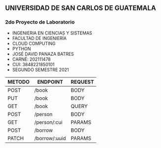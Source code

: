  ## UNIVERSIDAD DE SAN CARLOS DE GUATEMALA

 <h3>2do Proyecto de Laboratorio</h1>
<ul>
    <li>INGENIERIA EN CIENCIAS Y SISTEMAS</li>
    <li>FACULTAD DE INGENIERÍA</li>
    <li>CLOUD COMPUTING</li>
    <li>PYTHON</li>
    <li>JOSÉ DAVID PANAZA BATRES </li>
    <li>CARNÉ: 202111478</li>
    <li>CUI: 3848221850101</li>
    <li>SEGUNDO SEMESTRE 2021</li>
</ul>

|METODO|ENDPOINT|REQUEST|
|---|---|---|
|POST|/book|BODY|
|PUT|/book|BODY|
|GET|/book|QUERY|
|POST|/person|BODY|
|GET|/person/:cui|PARAMS|
|POST|/borrow|BODY|
|PATCH|/borrow/:uuid|PARAMS|